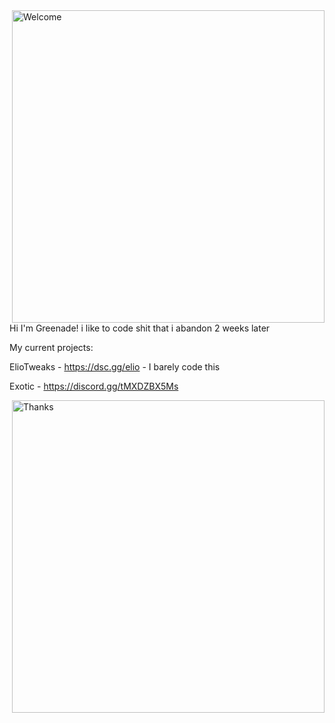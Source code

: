 <img align="right" alt="Welcome" width="500" src="https://media3.giphy.com/media/6uhvLCU5WcHZBIuxIu/giphy.gif">

Hi I'm Greenade!
i like to code shit that i abandon 2 weeks later

My current projects:

ElioTweaks - https://dsc.gg/elio - I barely code this

Exotic - https://discord.gg/tMXDZBX5Ms

<img align="right" alt="Thanks" width="500" src="https://media4.giphy.com/media/BoTSeIlUDcA3JWeWFQ/giphy.gif">
